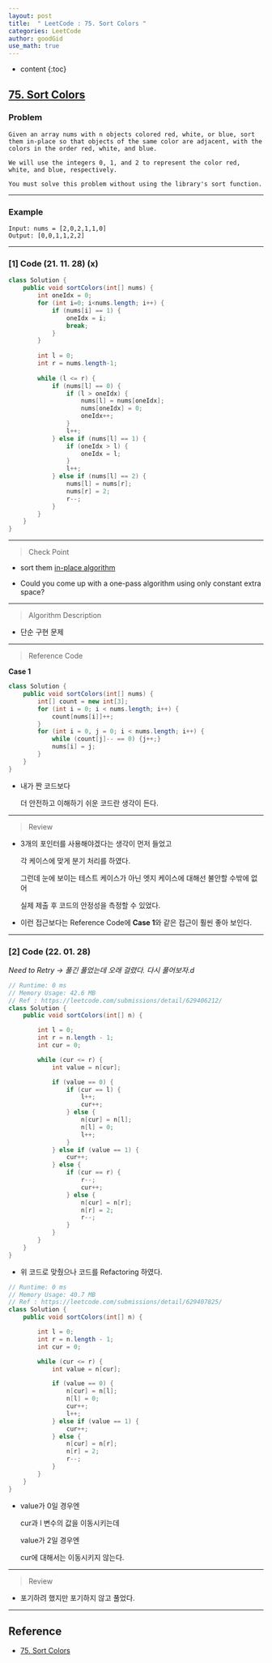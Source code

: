 ```yaml
---
layout: post
title:  " LeetCode : 75. Sort Colors "
categories: LeetCode
author: goodGid
use_math: true
---
```

* content
{:toc}

## [75. Sort Colors](https://leetcode.com/problems/sort-colors/)

### Problem

```
Given an array nums with n objects colored red, white, or blue, sort them in-place so that objects of the same color are adjacent, with the colors in the order red, white, and blue.

We will use the integers 0, 1, and 2 to represent the color red, white, and blue, respectively.

You must solve this problem without using the library's sort function.
```


---

### Example

```
Input: nums = [2,0,2,1,1,0]
Output: [0,0,1,1,2,2]
```

---

### [1] Code (21. 11. 28) (x)

``` java
class Solution {
    public void sortColors(int[] nums) {
        int oneIdx = 0;
        for (int i=0; i<nums.length; i++) {
            if (nums[i] == 1) {
                oneIdx = i;
                break;
            }
        }
        
        int l = 0;
        int r = nums.length-1;
        
        while (l <= r) {
            if (nums[l] == 0) {
                if (l > oneIdx) {
                    nums[l] = nums[oneIdx];
                    nums[oneIdx] = 0;
                    oneIdx++;
                }
                l++;
            } else if (nums[l] == 1) {
                if (oneIdx > l) {
                    oneIdx = l;
                }
                l++;
            } else if (nums[l] == 2) {
                nums[l] = nums[r];
                nums[r] = 2;
                r--;
            }
        }
    }
}
```

---

> Check Point

* sort them [in-place algorithm](https://en.wikipedia.org/wiki/In-place_algorithm)

* Could you come up with a one-pass algorithm using only constant extra space?

---

> Algorithm Description

* 단순 구현 문제

---

> Reference Code

**Case 1**

``` java
class Solution {
    public void sortColors(int[] nums) {
        int[] count = new int[3];
        for (int i = 0; i < nums.length; i++) {
            count[nums[i]]++;
        }
        for (int i = 0, j = 0; i < nums.length; i++) {
            while (count[j]-- == 0) {j++;}
            nums[i] = j;
        }
    }
}
```

* 내가 짠 코드보다 

  더 안전하고 이해하기 쉬운 코드란 생각이 든다.

---

> Review

* 3개의 포인터를 사용해야겠다는 생각이 먼저 들었고

  각 케이스에 맞게 분기 처리를 하였다.

  그런데 눈에 보이는 테스트 케이스가 아닌 엣지 케이스에 대해선 불안할 수밖에 없어

  실제 제출 후 코드의 안정성을 측정할 수 있었다.

* 이런 접근보다는 Reference Code에 **Case 1**와 같은 접근이 훨씬 좋아 보인다.

---


### [2] Code (22. 01. 28)

*Need to Retry -> 풀긴 풀었는데 오래 걸렸다. 다시 풀어보자.d*

``` java
// Runtime: 0 ms
// Memory Usage: 42.6 MB
// Ref : https://leetcode.com/submissions/detail/629406212/
class Solution {
    public void sortColors(int[] n) {

        int l = 0;
        int r = n.length - 1;
        int cur = 0;

        while (cur <= r) {
            int value = n[cur];

            if (value == 0) {
                if (cur == l) {
                    l++;
                    cur++;
                } else {
                    n[cur] = n[l];
                    n[l] = 0;
                    l++;
                }
            } else if (value == 1) {
                cur++;
            } else {
                if (cur == r) {
                    r--;
                    cur++;
                } else {
                    n[cur] = n[r];
                    n[r] = 2;
                    r--;
                }
            }
        }
    }
}
```

* 위 코드로 맞췄으나 코드를 Refactoring 하였다.

``` java
// Runtime: 0 ms
// Memory Usage: 40.7 MB
// Ref : https://leetcode.com/submissions/detail/629407825/
class Solution {
    public void sortColors(int[] n) {

        int l = 0;
        int r = n.length - 1;
        int cur = 0;

        while (cur <= r) {
            int value = n[cur];

            if (value == 0) {
                n[cur] = n[l];
                n[l] = 0;
                cur++;
                l++;
            } else if (value == 1) {
                cur++;
            } else {
                n[cur] = n[r];
                n[r] = 2;
                r--;
            }
        }
    }
}
```

* value가 0일 경우엔 

  cur과 l 변수의 값을 이동시키는데

  value가 2일 경우엔

  cur에 대해서는 이동시키지 않는다.

---

> Review

* 포기하려 했지만 포기하지 않고 풀었다.

---

## Reference

* [75. Sort Colors](https://leetcode.com/problems/sort-colors/)